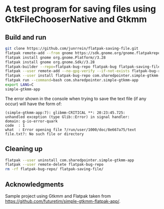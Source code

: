 # A test program for saving files using GtkFileChooserNative and Gtkmm

## Build and run

```bash
git clone https://github.com/junrrein/flatpak-saving-file.git
flatpak remote-add --from gnome https://sdk.gnome.org/gnome.flatpakrepo
flatpak install gnome org.gnome.Platform//3.28
flatpak install gnome org.gnome.Sdk//3.28
flatpak-builder --repo=flatpak-bug-repo flatpak-bug flatpak-saving-file/com.sharedpointer.simple-gtkmm-app.json --force-clean
flatpak --user remote-add --no-gpg-verify --if-not-exists flatpak-bug-repo flatpak-bug-repo
flatpak --user install flatpak-bug-repo com.sharedpointer.simple-gtkmm-app
flatpak run --command=bash com.sharedpointer.simple-gtkmm-app
export LANG=C
simple-gtkmm-app
```

The error shown in the console when trying to save the text file (if any occur) will have the form of:

```
(simple-gtkmm-app:7): glibmm-CRITICAL **: 20:23:45.725: 
unhandled exception (type Glib::Error) in signal handler:
domain: g-io-error-quark
code  : 1
what  : Error opening file ?/run/user/1000/doc/8e667a75/text file.txt?: No such file or directory
```

## Cleaning up

```bash
flatpak --user uninstall com.sharedpointer.simple-gtkmm-app
flatpak --user remote-delete flatpak-bug-repo
rm -rf flatpak-bug-repo/ flatpak-saving-file/
```

## Acknowledgments

Sample project using Gtkmm and Flatpak taken from https://github.com/futuretim/simple-gtkmm-flatpak-app/.
